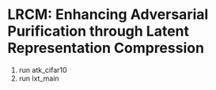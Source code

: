 # LRCM: Enhancing Adversarial Purification through Latent Representation Compression
1. run atk_cifar10
2. run lxt_main
